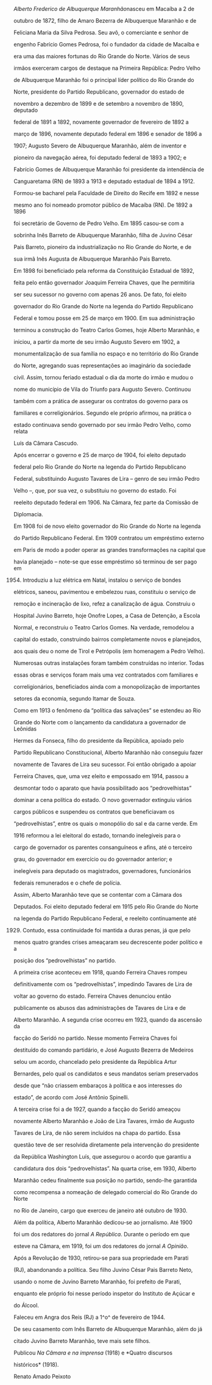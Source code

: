 

*Alberto Frederico de Albuquerque Maranhão*nasceu em Macaíba a 2 de

outubro de 1872, filho de Amaro Bezerra de Albuquerque Maranhão e de

Feliciana Maria da Silva Pedrosa. Seu avô, o comerciante e senhor de

engenho Fabrício Gomes Pedrosa, foi o fundador da cidade de Macaíba e

era uma das maiores fortunas do Rio Grande do Norte. Vários de seus

irmãos exerceram cargos de destaque na Primeira República: Pedro Velho

de Albuquerque Maranhão foi o principal líder político do Rio Grande do

Norte, presidente do Partido Republicano, governador do estado de

novembro a dezembro de 1899 e de setembro a novembro de 1890, deputado

federal de 1891 a 1892, novamente governador de fevereiro de 1892 a

março de 1896, novamente deputado federal em 1896 e senador de 1896 a

1907; Augusto Severo de Albuquerque Maranhão, além de inventor e

pioneiro da navegação aérea, foi deputado federal de 1893 a 1902; e

Fabrício Gomes de Albuquerque Maranhão foi presidente da intendência de

Canguaretama (RN) de 1893 a 1913 e deputado estadual de 1894 a 1912.



Formou-se bacharel pela Faculdade de Direito do Recife em 1892 e nesse

mesmo ano foi nomeado promotor público de Macaíba (RN). De 1892 a 1896

foi secretário de Governo de Pedro Velho. Em 1895 casou-se com a

sobrinha Inês Barreto de Albuquerque Maranhão, filha de Juvino César

Pais Barreto, pioneiro da industrialização no Rio Grande do Norte, e de

sua irmã Inês Augusta de Albuquerque Maranhão Pais Barreto.



Em 1898 foi beneficiado pela reforma da Constituição Estadual de 1892,

feita pelo então governador Joaquim Ferreira Chaves, que lhe permitiria

ser seu sucessor no governo com apenas 26 anos. De fato, foi eleito

governador do Rio Grande do Norte na legenda do Partido Republicano

Federal e tomou posse em 25 de março em 1900. Em sua administração

terminou a construção do Teatro Carlos Gomes, hoje Alberto Maranhão, e

iniciou, a partir da morte de seu irmão Augusto Severo em 1902, a

monumentalização de sua família no espaço e no território do Rio Grande

do Norte, agregando suas representações ao imaginário da sociedade

civil. Assim, tornou feriado estadual o dia da morte do irmão e mudou o

nome do município de Vila do Triunfo para Augusto Severo. Continuou

também com a prática de assegurar os contratos do governo para os

familiares e correligionários. Segundo ele próprio afirmou, na prática o

estado continuava sendo governado por seu irmão Pedro Velho, como relata

Luís da Câmara Cascudo.



Após encerrar o governo e 25 de março de 1904, foi eleito deputado

federal pelo Rio Grande do Norte na legenda do Partido Republicano

Federal, substituindo Augusto Tavares de Lira – genro de seu irmão Pedro

Velho –, que, por sua vez, o substituiu no governo do estado. Foi

reeleito deputado federal em 1906. Na Câmara, fez parte da Comissão de

Diplomacia.



Em 1908 foi de novo eleito governador do Rio Grande do Norte na legenda

do Partido Republicano Federal. Em 1909 contratou um empréstimo externo

em Paris de modo a poder operar as grandes transformações na capital que

havia planejado – note-se que esse empréstimo só terminou de ser pago em

1954. Introduziu a luz elétrica em Natal, instalou o serviço de bondes

elétricos, saneou, pavimentou e embelezou ruas, constituiu o serviço de

remoção e incineração de lixo, refez a canalização de água. Construiu o

Hospital Juvino Barreto, hoje Onofre Lopes, a Casa de Detenção, a Escola

Normal, e reconstruiu o Teatro Carlos Gomes. Na verdade, remodelou a

capital do estado, construindo bairros completamente novos e planejados,

aos quais deu o nome de Tirol e Petrópolis (em homenagem a Pedro Velho).

Numerosas outras instalações foram também construídas no interior. Todas

essas obras e serviços foram mais uma vez contratados com familiares e

correligionários, beneficiados ainda com a monopolização de importantes

setores da economia, segundo Itamar de Souza.



Como em 1913 o fenômeno da “política das salvações” se estendeu ao Rio

Grande do Norte com o lançamento da candidatura a governador de Leônidas

Hermes da Fonseca, filho do presidente da República, apoiado pelo

Partido Republicano Constitucional, Alberto Maranhão não conseguiu fazer

novamente de Tavares de Lira seu sucessor. Foi então obrigado a apoiar

Ferreira Chaves, que, uma vez eleito e empossado em 1914, passou a

desmontar todo o aparato que havia possibilitado aos “pedrovelhistas”

dominar a cena política do estado. O novo governador extinguiu vários

cargos públicos e suspendeu os contratos que beneficiavam os

“pedrovelhistas”, entre os quais o monopólio do sal e da carne verde. Em

1916 reformou a lei eleitoral do estado, tornando inelegíveis para o

cargo de governador os parentes consanguíneos e afins, até o terceiro

grau, do governador em exercício ou do governador anterior; e

inelegíveis para deputado os magistrados, governadores, funcionários

federais remunerados e o chefe de polícia.



Assim, Alberto Maranhão teve que se contentar com a Câmara dos

Deputados. Foi eleito deputado federal em 1915 pelo Rio Grande do Norte

na legenda do Partido Republicano Federal, e reeleito continuamente até

1929. Contudo, essa continuidade foi mantida a duras penas, já que pelo

menos quatro grandes crises ameaçaram seu decrescente poder político e a

posição dos “pedrovelhistas” no partido.



A primeira crise aconteceu em 1918, quando Ferreira Chaves rompeu

definitivamente com os “pedrovelhistas”, impedindo Tavares de Lira de

voltar ao governo do estado. Ferreira Chaves denunciou então

publicamente os abusos das administrações de Tavares de Lira e de

Alberto Maranhão. A segunda crise ocorreu em 1923, quando da ascensão da

facção do Seridó no partido. Nesse momento Ferreira Chaves foi

destituído do comando partidário, e José Augusto Bezerra de Medeiros

selou um acordo, chancelado pelo presidente da República Artur

Bernardes, pelo qual os candidatos e seus mandatos seriam preservados

desde que “não criassem embaraços à política e aos interesses do

estado”, de acordo com José Antônio Spinelli.



A terceira crise foi a de 1927, quando a facção do Seridó ameaçou

novamente Alberto Maranhão e João de Lira Tavares, irmão de Augusto

Tavares de Lira, de não serem incluídos na chapa do partido. Essa

questão teve de ser resolvida diretamente pela intervenção do presidente

da República Washington Luís, que assegurou o acordo que garantiu a

candidatura dos dois “pedrovelhistas”. Na quarta crise, em 1930, Alberto

Maranhão cedeu finalmente sua posição no partido, sendo-lhe garantida

como recompensa a nomeação de delegado comercial do Rio Grande do Norte

no Rio de Janeiro, cargo que exerceu de janeiro até outubro de 1930.



Além da política, Alberto Maranhão dedicou-se ao jornalismo. Até 1900

foi um dos redatores do jornal *A República*. Durante o período em que

esteve na Câmara, em 1919, foi um dos redatores do jornal *A Opinião*.

Após a Revolução de 1930, retirou-se para sua propriedade em Parati

(RJ), abandonando a política. Seu filho Juvino César Pais Barreto Neto,

usando o nome de Juvino Barreto Maranhão, foi prefeito de Parati,

enquanto ele próprio foi nesse período inspetor do Instituto de Açúcar e

do Álcool.



Faleceu em Angra dos Reis (RJ) a 1^o^ de fevereiro de 1944.



De seu casamento com Inês Barreto de Albuquerque Maranhão, além do já

citado Juvino Barreto Maranhão, teve mais sete filhos.



Publicou *Na Câmara e na imprensa* (1918) e *Quatro discursos

históricos* (1918).



Renato Amado Peixoto



